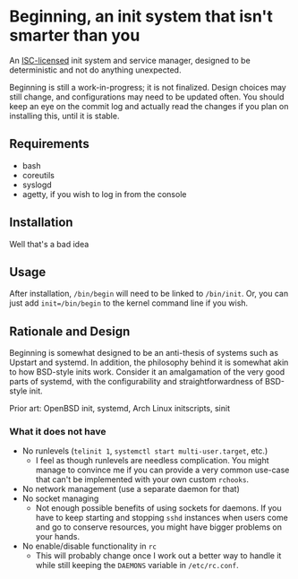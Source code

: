 # Beginning, an init system that isn't smarter than you

An [ISC-licensed](LICENSE) init system and service manager, designed to be
deterministic and not do anything unexpected.

Beginning is still a work-in-progress; it is not finalized. Design choices
may still change, and configurations may need to be updated often. You
should keep an eye on the commit log and actually read the changes if you
plan on installing this, until it is stable.

## Requirements
- bash
- coreutils
- syslogd
- agetty, if you wish to log in from the console

## Installation
Well that's a bad idea

## Usage
After installation, `/bin/begin` will need to be linked to `/bin/init`. Or,
you can just add `init=/bin/begin` to the kernel command line if you wish.

## Rationale and Design
Beginning is somewhat designed to be an anti-thesis of systems such as
Upstart and systemd. In addition, the philosophy behind it is somewhat akin
to how BSD-style inits work. Consider it an amalgamation of the very good
parts of systemd, with the configurability and straightforwardness of
BSD-style init.

Prior art: OpenBSD init, systemd, Arch Linux initscripts, sinit

### What it does not have
- No runlevels (`telinit 1`, `systemctl start multi-user.target`, etc.)
    - I feel as though runlevels are needless complication. You might manage to
      convince me if you can provide a very common use-case that can't be
      implemented with your own custom `rchooks`.
- No network management (use a separate daemon for that)
- No socket managing
    - Not enough possible benefits of using sockets for daemons. If you
      have to keep starting and stopping `sshd` instances when users come
      and go to conserve resources, you might have bigger problems on your
      hands.
- No enable/disable functionality in `rc`
    - This will probably change once I work out a better way to handle it
      while still keeping the `DAEMONS` variable in `/etc/rc.conf`.

